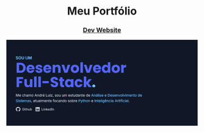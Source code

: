 <div align="center">
  <h1>Meu Portfólio</h1>
  
  <h3><a href="https://aikoandre-portfolio.vercel.app/">Dev Website</a></h3>

  <img src="public/dev.png" style="width: 600px; height: auto;">
</div>
